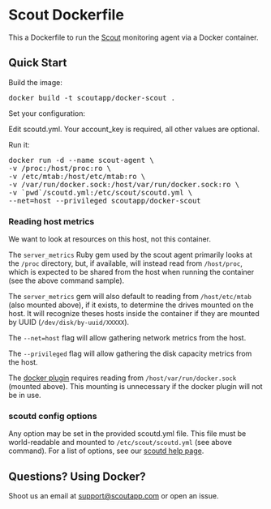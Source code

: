 # Scout Dockerfile

This a Dockerfile to run the [Scout](https://scoutapp.com) monitoring agent via a Docker container.

## Quick Start

Build the image:

<pre>
docker build -t scoutapp/docker-scout .
</pre>

Set your configuration:

Edit scoutd.yml.
Your account_key is required, all other values are optional.

Run it:

<pre>
docker run -d --name scout-agent \
-v /proc:/host/proc:ro \
-v /etc/mtab:/host/etc/mtab:ro \
-v /var/run/docker.sock:/host/var/run/docker.sock:ro \
-v `pwd`/scoutd.yml:/etc/scout/scoutd.yml \
--net=host --privileged scoutapp/docker-scout
</pre>

### Reading host metrics

We want to look at resources on this host, not this container.

The `server_metrics` Ruby gem used by the scout agent primarily looks at the `/proc` directory, but, if available, will instead read from `/host/proc`, which is expected to be shared from the host when running the container (see the above command sample).

The `server_metrics` gem will also default to reading from `/host/etc/mtab` (also mounted above), if it exists, to determine the drives mounted on the host. It will recognize theses hosts inside the container if they are mounted by UUID (`/dev/disk/by-uuid/XXXXX`).

The `--net=host` flag will allow gathering network metrics from the host.

The `--privileged` flag will allow gathering the disk capacity metrics from the host.

The [docker plugin](https://scoutapp.com/xscout/plugin_urls/19761-docker-monitor) requires reading from `/host/var/run/docker.sock` (mounted above). This mounting is unnecessary if the docker plugin will not be in use.

### scoutd config options

Any option may be set in the provided scoutd.yml file. This file must be world-readable and mounted to `/etc/scout/scoutd.yml` (see above command).
For a list of options, see our [scoutd help page](http://help.scoutapp.com/v1.2/docs/scoutd-beta#configuration).

## Questions? Using Docker?

Shoot us an email at support@scoutapp.com or open an issue.
